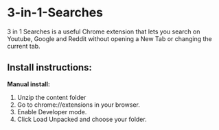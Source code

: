 # 3-in-1-Searches
3 in 1 Searches is a useful Chrome extension that lets you search on Youtube, Google and Reddit without opening a New Tab or changing the current tab.

## Install instructions:
  **Manual install:**
  1. Unzip the content folder
  2. Go to chrome://extensions in your browser.
  3. Enable Developer mode.
  4. Click Load Unpacked and choose your folder.

